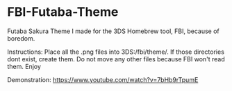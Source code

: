 # FBI-Futaba-Theme
Futaba Sakura Theme I made for the 3DS Homebrew tool, FBI, because of boredom.

Instructions:
Place all the .png files into 3DS:/fbi/theme/.
If those directories dont exist, create them.
Do not move any other files because FBI won't read them.
Enjoy

Demonstration:
https://www.youtube.com/watch?v=7bHb9rTpumE
